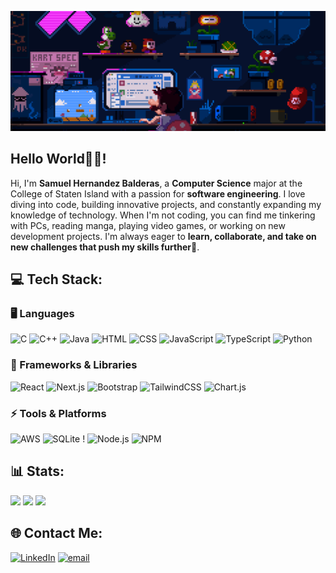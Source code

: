 ![](https://github.com/SamuelIVX/SamuelIVX/blob/main/GIF.gif)
## Hello World👋🏽!
<p> Hi, I'm <b>Samuel Hernandez Balderas</b>, a <b>Computer Science</b> major at the College of Staten Island with a passion for <b>software engineering</b>. I love diving into code, building innovative projects, and constantly expanding my knowledge of technology. When I'm not coding, you can find me tinkering with PCs, reading manga, playing video games, or working on new development projects. I'm always eager to <b>learn, collaborate, and take on new challenges that push my skills further</b>🚀.

## 💻 Tech Stack:

### 🖥️ Languages  
![C](https://img.shields.io/badge/c-%2300599C.svg?style=for-the-badge&logo=c&logoColor=white) ![C++](https://img.shields.io/badge/c++-%2300599C.svg?style=for-the-badge&logo=c%2B%2B&logoColor=white) ![Java](https://img.shields.io/badge/java-%23ED8B00.svg?style=for-the-badge&logo=openjdk&logoColor=white) ![HTML](https://img.shields.io/badge/HTML-%23E34F26.svg?style=for-the-badge&logo=html5&logoColor=white) ![CSS](https://img.shields.io/badge/CSS-%231572B6.svg?style=for-the-badge&logo=css3&logoColor=white) ![JavaScript](https://img.shields.io/badge/javascript-%23323330.svg?style=for-the-badge&logo=javascript&logoColor=%23F7DF1E) ![TypeScript](https://img.shields.io/badge/typescript-%23007ACC.svg?style=for-the-badge&logo=typescript&logoColor=white) ![Python](https://img.shields.io/badge/python-3670A0?style=for-the-badge&logo=python&logoColor=ffdd54) 

### 🚀 Frameworks & Libraries  
![React](https://img.shields.io/badge/react-%2320232a.svg?style=for-the-badge&logo=react&logoColor=%2361DAFB) ![Next.js](https://img.shields.io/badge/Next-black?style=for-the-badge&logo=next.js&logoColor=white) ![Bootstrap](https://img.shields.io/badge/bootstrap-%238511FA.svg?style=for-the-badge&logo=bootstrap&logoColor=white) ![TailwindCSS](https://img.shields.io/badge/TailwindCSS-%2338B2AC.svg?style=for-the-badge&logo=tailwind-css&logoColor=white) ![Chart.js](https://img.shields.io/badge/Chart.js-FF6384?style=for-the-badge&logo=chartdotjs&logoColor=white)


### ⚡ Tools & Platforms  
![AWS](https://img.shields.io/badge/AWS-%23FF9900.svg?style=for-the-badge&logo=amazon-aws&logoColor=white) ![SQLite](https://img.shields.io/badge/sqlite-%2307405e.svg?style=for-the-badge&logo=sqlite&logoColor=white) ! ![Node.js](https://img.shields.io/badge/node.js-6DA55F?style=for-the-badge&logo=node.js&logoColor=white) ![NPM](https://img.shields.io/badge/NPM-%23CB3837.svg?style=for-the-badge&logo=npm&logoColor=white)   

## 📊 Stats:
<img src="https://github-readme-stats.vercel.app/api?username=SamuelIVX&theme=tokyonight&hide_border=true&include_all_commits=true&count_private=false" height="150"> <img src="https://nirzak-streak-stats.vercel.app/?user=SamuelIVX&theme=tokyonight&hide_border=true" height="150">
<img src="https://github-readme-stats.vercel.app/api/top-langs/?username=SamuelIVX&theme=tokyonight&hide_border=true&include_all_commits=true&count_private=false&layout=compact">

## 🌐 Contact Me:
[![LinkedIn](https://img.shields.io/badge/LinkedIn-%230077B5.svg?logo=linkedin&logoColor=white)](https://www.linkedin.com/in/samuelhb/) [![email](https://img.shields.io/badge/Email-D14836?logo=gmail&logoColor=white)](mailto:samuel05.hb@gmail.com) 

